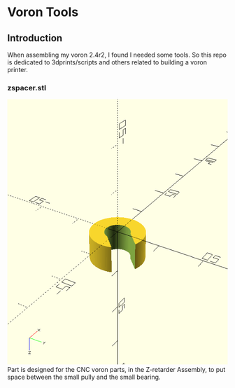 # Voron Tools

## Introduction
When assembling my voron 2.4r2, I found I needed some tools. So this repo
is dedicated to 3dprints/scripts and others related to building a voron printer.


### zspacer.stl
![My Image](zspacer.png)
Part is designed for the CNC voron parts, in the Z-retarder Assembly, to put space between the small pully and the small bearing. 





